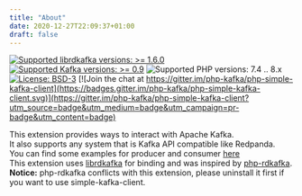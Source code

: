```yaml
---
title: "About"
date: 2020-12-27T22:09:37+01:00
draft: false
---
```


[![Supported librdkafka versions: >= 1.6.0](https://img.shields.io/badge/librdkafka-%3E%3D%201.6.0-blue.svg)](https://github.com/edenhill/librdkafka/releases)
[![Supported Kafka versions: >= 0.9](https://img.shields.io/badge/kafka-%3E%3D%200.9-blue.svg)](https://github.com/edenhill/librdkafka/blob/master/INTRODUCTION.md#broker-version-compatibility)
![Supported PHP versions: 7.4 .. 8.x](https://img.shields.io/badge/php-7.4%20..%208.x-blue.svg)
[![License: BSD-3](https://img.shields.io/badge/License-BSD--3-green.svg)](https://github.com/php-kafka/php-simple-kafka-client/blob/main/LICENSE)
[![Join the chat at https://gitter.im/php-kafka/php-simple-kafka-client](https://badges.gitter.im/php-kafka/php-simple-kafka-client.svg)](https://gitter.im/php-kafka/php-simple-kafka-client?utm_source=badge&utm_medium=badge&utm_campaign=pr-badge&utm_content=badge)

This extension provides ways to interact with Apache Kafka.  
It also supports any system that is Kafka API compatible like Redpanda.  
You can find some examples for producer and consumer [here](https://github.com/php-kafka/php-kafka-examples/tree/main/src/ext-php-simple-kafka-client)  
This extension uses [librdkafka](https://github.com/edenhill/librdkafka) for binding and was inspired by [php-rdkafka](https://github.com/arnaud-lb/php-rdkafka).  
**Notice:** php-rdkafka conflicts with this extension, please uninstall it first if you want to use simple-kafka-client.
